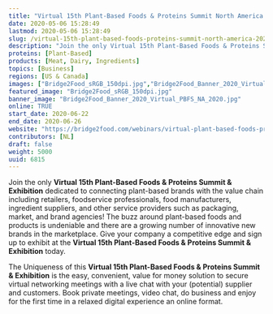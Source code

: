 ```yaml
---
title: "Virtual 15th Plant-Based Foods & Proteins Summit North America 2020"
date: 2020-05-06 15:28:49
lastmod: 2020-05-06 15:28:49
slug: /virtual-15th-plant-based-foods-proteins-summit-north-america-2020
description: "Join the only Virtual 15th Plant-Based Foods & Proteins Summit & Exhibition dedicated to connecting plant-based brands with the value chain including retailers, foodservice professionals, food manufacturers, ingredient suppliers, and other service providers such as packaging, market, and brand agencies! The buzz around plant-based foods and products is undeniable and there are a growing number of innovative new brands in the marketplace."
proteins: [Plant-Based]
products: [Meat, Dairy, Ingredients]
topics: [Business]
regions: [US & Canada]
images: ["Bridge2Food_sRGB_150dpi.jpg","Bridge2Food_Banner_2020_Virtual_PBFS_NA_2020.jpg"]
featured_image: "Bridge2Food_sRGB_150dpi.jpg"
banner_image: "Bridge2Food_Banner_2020_Virtual_PBFS_NA_2020.jpg"
online: TRUE
start_date: 2020-06-22
end_date: 2020-06-26
website: "https://bridge2food.com/webinars/virtual-plant-based-foods-proteins-summit-exhibition/"
contributors: [NL]
draft: false
weight: 5000
uuid: 6815
---
```

<p>Join the only <strong>Virtual 15th Plant-Based Foods & Proteins Summit & Exhibition</strong> dedicated to connecting plant-based brands with the value chain including retailers, foodservice professionals, food manufacturers, ingredient suppliers, and other service providers such as packaging, market, and brand agencies! The buzz around plant-based foods and products is undeniable and there are a growing number of innovative new brands in the marketplace. Give your company a competitive edge and sign up to exhibit at the <strong>Virtual 15th Plant-Based Foods & Proteins Summit & Exhibition</strong> today.</p>
<p>The Uniqueness of this <strong>Virtual 15th Plant-Based Foods & Proteins Summit & Exhibition</strong> is the easy, convenient, value for money solution to secure virtual networking meetings with a live chat with your (potential) supplier and customers. Book private meetings, video chat, do business and enjoy for the first time in a relaxed digital experience an online format.</p>
